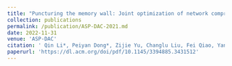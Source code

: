 ```yaml
---
title: "Puncturing the memory wall: Joint optimization of network compression with approximate memory for ASR application"
collection: publications
permalink: /publication/ASP-DAC-2021.md
date: 2022-11-31
venue: 'ASP-DAC'
citation: ' Qin Li*, Peiyan Dong*, Zijie Yu, Changlu Liu, Fei Qiao, Yanzhi Wang, Huazhong Yang'
paperurl: 'https://dl.acm.org/doi/pdf/10.1145/3394885.3431512'
---
```

